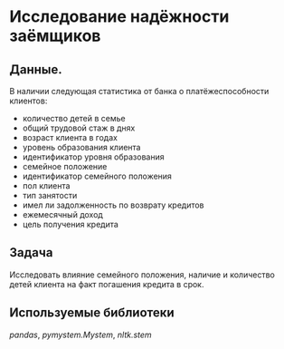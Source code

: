 # Исследование надёжности заёмщиков


## Данные.

В наличии следующая статистика от банка о платёжеспособности клиентов:

- количество детей в семье
- общий трудовой стаж в днях
- возраст клиента в годах
- уровень образования клиента
- идентификатор уровня образования
- семейное положение
- идентификатор семейного положения
- пол клиента
- тип занятости
- имел ли задолженность по возврату кредитов
- ежемесячный доход
- цель получения кредита

## Задача

Исследовать влияние семейного положения, наличие и количество детей клиента на факт погашения кредита в срок.  

## Используемые библиотеки
*pandas*, *pymystem.Mystem*, *nltk.stem* 

